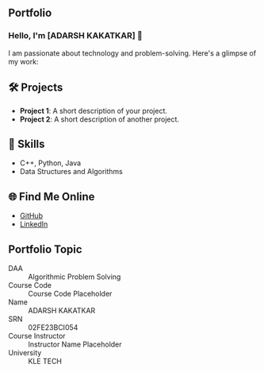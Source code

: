 ## Portfolio

### Hello, I'm [ADARSH KAKATKAR] 👋

I am passionate about technology and problem-solving. Here's a glimpse of my work:

## 🛠️ Projects
- **Project 1**: A short description of your project.
- **Project 2**: A short description of another project.

## 🚀 Skills
- C++, Python, Java
- Data Structures and Algorithms

## 🌐 Find Me Online
- [GitHub](https://github.com/5Adarsh)
- [LinkedIn](https://www.linkedin.com/in/adarsh-kakatkar-b294b8306?utm_source=share&utm_campaign=share_via&utm_content=profile&utm_medium=ios_app)


## Portfolio Topic

<dl>
<dt>DAA</dt>
<dd>Algorithmic Problem Solving</dd>
<dt>Course Code</dt>
<dd>Course Code Placeholder</dd>
<dt>Name</dt>
<dd>ADARSH KAKATKAR</dd>
<dt>SRN</dt>
<dd>02FE23BCI054</dd>
<dt>Course Instructor</dt>
<dd>Instructor Name Placeholder</dd>
<dt>University</dt>
<dd>KLE TECH</dd>
</dl>

<br> 

